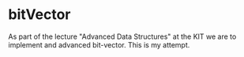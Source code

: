 # bitVector

As part of the lecture "Advanced Data Structures" at the KIT we are to implement and advanced bit-vector. This is my attempt.